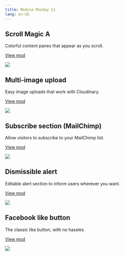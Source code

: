 ```yaml
---
title: Module Monday 11
lang: en-US
---
```


## Scroll Magic A
Colorful content panes that appear as you scroll.

<a class="btn btn-sm" href="https://anymod.com/mod/bkkkk?v=20">View mod</a>

<a href="https://anymod.com/mod/bkkkk?v=20">
  <img src="https://res.cloudinary.com/component/image/upload/v1535760646/scrollmagic_bu4cxq.gif"/>
</a>

## Multi-image upload
Easy image uploads that work with Cloudinary.

<a class="btn btn-sm" href="https://anymod.com/mod/dbbbr?v=20">View mod</a>

<a href="https://anymod.com/mod/dbbbr?v=20">
  <img src="https://res.cloudinary.com/component/image/upload/v1535738605/cloudinary_lljya4.gif"/>
</a>

## Subscribe section (MailChimp)
Allow visitors to subscribe to your MailChimp list.

<a class="btn btn-sm" href="https://anymod.com/mod/rdddb?v=20">View mod</a>

<a href="https://anymod.com/mod/rdddb?v=20">
  <img src="https://res.cloudinary.com/component/image/upload/v1535765494/mailchimp_lgfuvi.png"/>
</a>

## Dismissible alert
Editable alert section to inform users wherever you want.

<a class="btn btn-sm" href="https://anymod.com/mod/lrrra">View mod</a>

<a href="https://anymod.com/mod/lrrra">
  <img src="https://res.cloudinary.com/component/image/upload/v1535748651/alert_etphjw.gif"/>
</a>

## Facebook like button
The classic like button, with no hassles.

<a class="btn btn-sm" href="https://anymod.com/mod/kbbbm">View mod</a>

<a href="https://anymod.com/mod/kbbbm">
  <img src="https://res.cloudinary.com/component/image/upload/v1535748894/like_u65jky.png"/>
</a>